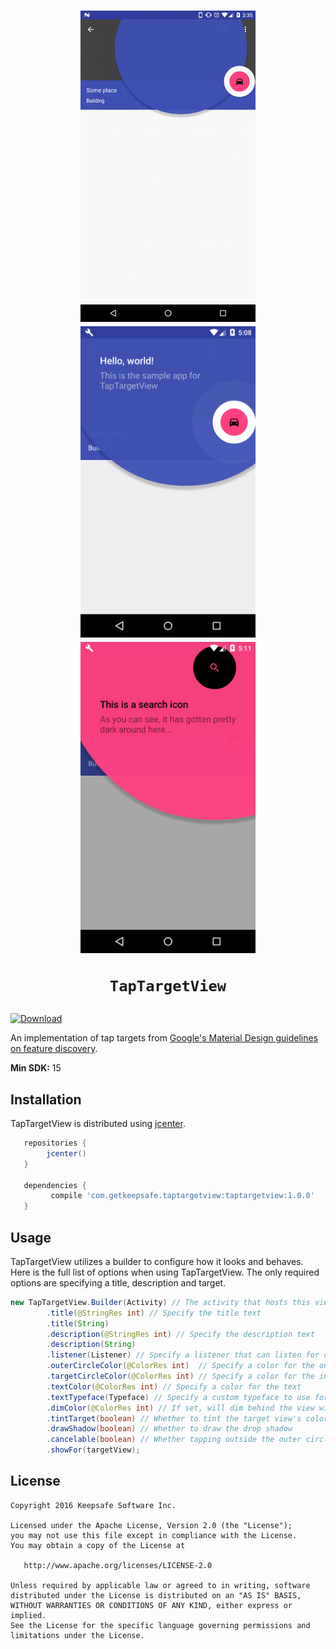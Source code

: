 <h1 align="center">
<img src="/art/video.gif" width="280" height="498" alt="Video 1"/>
<img src="/art/screenshot1.png" width="280" height="498" alt="Screenshot 1"/>
<img src="/art/screenshot2.png" width="280" height="498" alt="Screenshot 2"/><br/>

    TapTargetView
</h1>

[![Download](https://api.bintray.com/packages/keepsafesoftware/Android/TapTargetView/images/download.svg) ](https://bintray.com/keepsafesoftware/Android/TapTargetView/_latestVersion)


An implementation of tap targets from [Google's Material Design guidelines on feature discovery](https://material.google.com/growth-communications/feature-discovery.html#feature-discovery-design).

 **Min SDK:** 15

## Installation

TapTargetView is distributed using [jcenter](https://bintray.com/keepsafesoftware/Android/TapTargetView/view).

```groovy
   repositories { 
        jcenter()
   }
   
   dependencies {
         compile 'com.getkeepsafe.taptargetview:taptargetview:1.0.0'
   }
```

## Usage

TapTargetView utilizes a builder to configure how it looks and behaves. Here is the full list of options when using TapTargetView. The only required options are specifying a title, description and target.

```java
new TapTargetView.Builder(Activity) // The activity that hosts this view
        .title(@StringRes int) // Specify the title text
        .title(String)
        .description(@StringRes int) // Specify the description text
        .description(String)
        .listener(Listener) // Specify a listener that can listen for clicks and long clicks
        .outerCircleColor(@ColorRes int)  // Specify a color for the outer circle
        .targetCircleColor(@ColorRes int) // Specify a color for the inner circle surrounding the target view 
        .textColor(@ColorRes int) // Specify a color for the text
        .textTypeface(Typeface) // Specify a custom typeface to use for the text
        .dimColor(@ColorRes int) // If set, will dim behind the view with 30% opacity of the given color
        .tintTarget(boolean) // Whether to tint the target view's color
        .drawShadow(boolean) // Whether to draw the drop shadow
        .cancelable(boolean) // Whether tapping outside the outer circle dismisses the view
        .showFor(targetView);
```

## License

    Copyright 2016 Keepsafe Software Inc.

    Licensed under the Apache License, Version 2.0 (the "License");
    you may not use this file except in compliance with the License.
    You may obtain a copy of the License at

       http://www.apache.org/licenses/LICENSE-2.0

    Unless required by applicable law or agreed to in writing, software
    distributed under the License is distributed on an "AS IS" BASIS,
    WITHOUT WARRANTIES OR CONDITIONS OF ANY KIND, either express or implied.
    See the License for the specific language governing permissions and
    limitations under the License.

